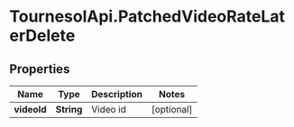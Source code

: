 # TournesolApi.PatchedVideoRateLaterDelete

## Properties

Name | Type | Description | Notes
------------ | ------------- | ------------- | -------------
**videoId** | **String** | Video id | [optional] 


